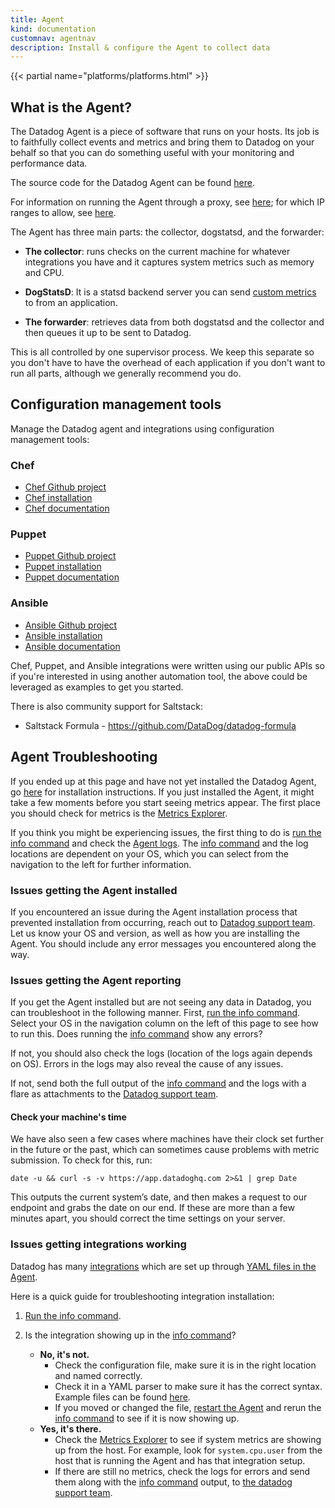 ```yaml
---
title: Agent
kind: documentation
customnav: agentnav
description: Install & configure the Agent to collect data
---
```


{{< partial name="platforms/platforms.html" >}}

## What is the Agent?

The Datadog Agent is a piece of software that runs on your hosts. Its job is to faithfully collect events and metrics and bring them to Datadog on
your behalf so that you can do something useful with your monitoring and performance data.

The source code for the Datadog Agent can be found [here](https://github.com/DataDog/dd-agent).

For information on running the Agent through a proxy, see [here](https://github.com/DataDog/dd-agent/wiki/Proxy-Configuration); for which IP ranges to allow, see [here](https://github.com/DataDog/dd-agent/wiki/Network-Traffic-and-Proxy-Configuration#open-ports).

The Agent has three main parts: the collector, dogstatsd, and the forwarder:

* **The collector**: runs checks on the current machine for whatever integrations you have and it captures system metrics such as memory and CPU.

* **DogStatsD**: It is a statsd backend server you can send [custom metrics](/getting_started/custom_metrics/) to from an application.

* **The forwarder**: retrieves data from both dogstatsd and the collector and then queues it up to be sent to Datadog.

This is all controlled by one supervisor process. We keep this separate so you don't have to have the overhead of each application if you don't want to run all parts, although we generally recommend you do.

## Configuration management tools

Manage the Datadog agent and integrations using configuration management tools:

### Chef
* [Chef Github project](https://github.com/DataDog/chef-datadog)
* [Chef installation](https://app.datadoghq.com/account/settings#integrations/chef)
* [Chef documentation](/integrations/chef)

### Puppet
* [Puppet Github project](https://github.com/DataDog/puppet-datadog-agent)
* [Puppet installation](https://app.datadoghq.com/account/settings#integrations/puppet)
* [Puppet documentation](/integrations/puppet)

### Ansible
* [Ansible Github project](https://github.com/DataDog/ansible-datadog)
* [Ansible installation](https://app.datadoghq.com/account/settings#agent/ansible)
* [Ansible documentation](/integrations/ansible/)

Chef, Puppet, and Ansible integrations were written using our public APIs so if you're interested in using another automation tool, the above could be leveraged as examples to get you started.

There is also community support for Saltstack:

* Saltstack Formula - https://github.com/DataDog/datadog-formula

## Agent Troubleshooting

If you ended up at this page and have not yet installed the Datadog Agent, go [here](https://app.datadoghq.com/account/settings#agent) for installation instructions. If you just installed the Agent, it might take a few moments before you start seeing metrics appear. The first place you should check for metrics is the [Metrics Explorer](https://app.datadoghq.com/metric/explorer).

If you think you might be experiencing issues, the first thing to do is [run the info command](/agent/faq/agent-status-and-information) and check the [Agent logs](/agent/faq/log-locations). The [info command](/agent/faq/agent-status-and-information) and the log locations are dependent on your OS, which you can select from the navigation to the left for further information.


### Issues getting the Agent installed

If you encountered an issue during the Agent installation process that prevented installation from occurring, reach out to [Datadog support team](/help). Let us know your OS and version, as well as how you are installing the Agent. You should include any error messages you encountered along the way.

### Issues getting the Agent reporting

If you get the Agent installed but are not seeing any data in Datadog, you can troubleshoot in the following manner.
First, [run the info command](/agent/faq/agent-status-and-information). Select your OS in the navigation column on the left of this page to see how to run this. Does running the [info command](/agent/faq/agent-status-and-information) show any errors?

If not, you should also check the logs (location of the logs again depends on OS). Errors in the logs may also reveal the cause of any issues.

If not, send both the full output of the [info command](/agent/faq/agent-status-and-information) and the logs with a flare as attachments to the [Datadog support team](mailto:support@datadoghq.com?Subject=Agent%20issues).


#### Check your machine's time
We have also seen a few cases where machines have their clock set further in the future or the past, which can sometimes cause problems with metric submission.
To check for this, run:

```shell
date -u && curl -s -v https://app.datadoghq.com 2>&1 | grep Date
```
This outputs the current system’s date, and then makes a request to our endpoint and grabs the date on our end.
If these are more than a few minutes apart, you should correct the time settings on your server.

### Issues getting integrations working

Datadog has many [integrations](/integrations/) which are set up through [YAML files in the Agent](https://github.com/DataDog/dd-agent/tree/master/conf.d).

Here is a quick guide for troubleshooting integration installation:

1. [Run the info command](/agent/faq/agent-status-and-information).

2. Is the integration showing up in the [info command](/agent/faq/agent-status-and-information)?

    + **No, it's not.**
        * Check the configuration file, make sure it is in the right location and named correctly.
        * Check it in a YAML parser to make sure it has the correct syntax. Example files can be found [here](https://github.com/DataDog/dd-agent/tree/master/conf.d).
        * If you moved or changed the file, [restart the Agent](/agent/faq/start-stop-restart-the-datadog-agent) and rerun the [info command](/agent/faq/agent-status-and-information) to see if it is now showing up.
    + **Yes, it's there.**
        * Check the [Metrics Explorer](https://app.datadoghq.com/metric/explorer) to see if system metrics are showing up from the host. For example, look for `system.cpu.user` from the host that is running the Agent and has that integration setup.
        * If there are still no metrics, check the logs for errors and send them along with the [info command](/agent/faq/agent-status-and-information) output, to [the datadog support team](mailto:support@datadoghq.com?Subject=Agent%20issues).
